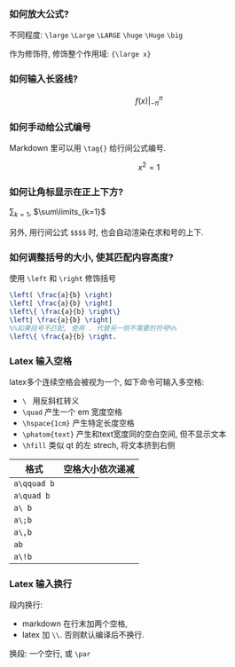 ### 如何放大公式?

不同程度: `\large` `\Large` `\LARGE` `\huge` `\Huge` `\big` 

作为修饰符, 修饰整个作用域: `{\large x}`

### 如何输入长竖线?

$$f(x)\Bigg\vert^{\pi}_{-\pi}$$

### 如何手动给公式编号

Markdown 里可以用 `\tag{}` 给行间公式编号.

$$x^{2}=1\tag{1.1}$$

### 如何让角标显示在正上下方?

$\sum_{k=1}$, $\sum\limits_{k=1}$

另外, 用行间公式 `$$$$` 时, 也会自动渲染在求和号的上下.

### 如何调整括号的大小, 使其匹配内容高度?

使用 `\left` 和 `\right` 修饰括号

```latex
\left( \frac{a}{b} \right)
\left[ \frac{a}{b} \right]
\left\{ \frac{a}{b} \right\}
\left| \frac{a}{b} \right|
%%如果括号不匹配, 使用 . 代替另一侧不需要的符号%%
\left\{ \frac{a}{b} \right.
```

### Latex 输入空格

latex多个连续空格会被视为一个, 如下命令可输入多空格:
- `\ `  用反斜杠转义
- `\quad` 产生一个 em 宽度空格
- `\hspace{1cm}` 产生特定长度空格
- `\phatom{text}` 产生和text宽度同的空白空间, 但不显示文本
- `\hfill` 类似 qt 的左 strech, 将文本挤到右侧

| 格式     | 空格大小依次递减 |
| -------- | ---------------- |
| `a\qquad b` |                  |
| `a\quad b`  |                  |
| `a\ b`     |                  |
| `a\;b`     |                  |
| `a\,b`     |                  |
| `ab`     |                  |
| `a\!b`         |                  |

### Latex 输入换行

段内换行: 
- markdown 在行末加两个空格, 
- latex 加 `\\`. 否则默认编译后不换行.

换段: 一个空行, 或 `\par`